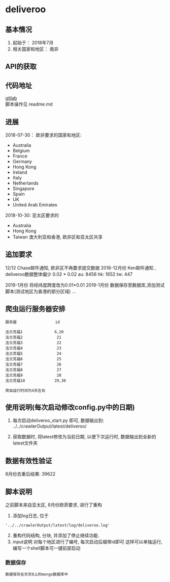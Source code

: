 # deliveroo

## 基本情况
1. 起始于： 2018年7月   
2. 相关国家和地区： 南非


## API的获取


## 代码地址
[gitlab](https://gitlab.yunfutech.com/uber_crawler/Deliveroo.git)  
脚本操作见 readme.md


## 进展
2018-07-30： 欧非要求的国家和地区:  
- Australia  
- Belgium  
- France  
- Germany  
- Hong Kong  
- Ireland  
- Italy  
- Netherlands  
- Singapore  
- Spain  
- UK  
- United Arab Emirates  

2018-10-30: 亚太区要求的
- Australia  
- Hong Kong  
- Taiwan
澳大利亚和香港, 欧非区和亚太区共享

## 追加要求
12/12 Chase邮件通知, 欧非区不再要求提交数据
2018-12月份 Ken邮件通知 , deliveroo数据整体偏少
        0.02 * 0.02
        au: 8456
        hk: 1652
        tw: 447

2019-1月份 将经纬度跨度改为0.01*0.01
2019-1月份 数据保存至数据库,添加测试脚本(测试地区为香港的部分区域)
...

## 爬虫运行服务器安排
```
服务器                 id

法兰克福1              6,20
法兰克福2               21
法兰克福3               22
法兰克福4               23
法兰克福5               24
法兰克福6               25
法兰克福7               26
法兰克福8               27
法兰克福9               28
法兰克福10             29,30

爬虫运行时间为4天左右
```



## 使用说明(每次启动修改config.py中的日期)
1. 每次启动deliveroo_start.py 即可, 数据输出到: ../../crawlerOutput/latest/deliveroo/

2. 获取数据时, 将latest修改为当前日期, 以便下次运行时, 数据输出到全新的latest文件夹

## 数据有效性验证

8月份去重后结果: 39622


## 脚本说明
之前脚本来自亚太区, 8月份欧菲要求, 进行了重构
1. 添加log日志, 位于
```
'../../crawlerOutput/latest/log/deliveroo.log'
```
2. 重构代码结构, 分块, 并添加了停止继续功能.
3. input说明
对每个地区进行了编号, 每次启动后缀带id即可
这样可以单独运行, 编写一个shell脚本可一键前部启动


### 数据保存
```
数据保存在东京0上的mongo数据库中

```